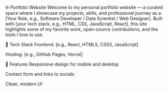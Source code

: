 🌐 Portfolio Website
Welcome to my personal portfolio website — a curated space where I showcase my projects, skills, and professional journey as a [Your Role, e.g., Software Developer / Data Scientist / Web Designer]. Built with [your tech stack, e.g., HTML, CSS, JavaScript, React], this site highlights some of my favorite work, open-source contributions, and the tools I love to use.

🔧 Tech Stack
Frontend: [e.g., React, HTML5, CSS3, JavaScript]



Hosting: [e.g., GitHub Pages, Vercel]

🚀 Features
Responsive design for mobile and desktop

Contact form and links to socials

Clean, modern UI
